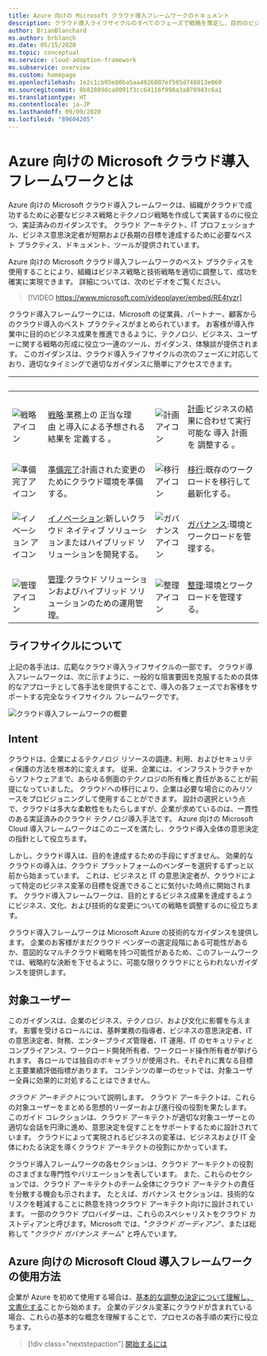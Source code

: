 ```yaml
---
title: Azure 向けの Microsoft クラウド導入フレームワークのドキュメント
description: クラウド導入ライフサイクルのすべてのフェーズで戦略を策定し、目的のビジネス成果を推進するためのツール、ガイダンス、体験談を入手できます。
author: BrianBlanchard
ms.author: brblanch
ms.date: 05/15/2020
ms.topic: conceptual
ms.service: cloud-adoption-framework
ms.subservice: overview
ms.custom: homepage
ms.openlocfilehash: 1e2c1cb95e80ba5aa4926807ef505d748013e060
ms.sourcegitcommit: 8b82889dca0091f3cc64116f998a3a878943c6a1
ms.translationtype: HT
ms.contentlocale: ja-JP
ms.lasthandoff: 09/09/2020
ms.locfileid: "89604205"
---
```

# <a name="what-is-the-microsoft-cloud-adoption-framework-for-azure"></a>Azure 向けの Microsoft クラウド導入フレームワークとは

Azure 向けの Microsoft クラウド導入フレームワークは、組織がクラウドで成功するために必要なビジネス戦略とテクノロジ戦略を作成して実装するのに役立つ、実証済みのガイダンスです。 クラウド アーキテクト、IT プロフェッショナル、ビジネス意思決定者が短期および長期の目標を達成するために必要なベスト プラクティス、ドキュメント、ツールが提供されています。

Azure 向けの Microsoft クラウド導入フレームワークのベスト プラクティスを使用することにより、組織はビジネス戦略と技術戦略を適切に調整して、成功を確実に実現できます。 詳細については、次のビデオをご覧ください。

<!-- markdownlint-disable MD034 -->

> [!VIDEO https://www.microsoft.com/videoplayer/embed/RE4tyzr]

<!-- markdownlint-enable MD034 -->

クラウド導入フレームワークには、Microsoft の従業員、パートナー、顧客からのクラウド導入のベスト プラクティスがまとめられています。 お客様が導入作業中に目的のビジネス成果を推進できるように、テクノロジ、ビジネス、ユーザーに関する戦略の形成に役立つ一連のツール、ガイダンス、体験談が提供されます。 このガイダンスは、クラウド導入ライフサイクルの次のフェーズに対応しており、適切なタイミングで適切なガイダンスに簡単にアクセスできます。

| <span title="アイコン">&nbsp;</span> | <span title="説明">&nbsp;</span> | <span title="アイコン">&nbsp;</span> | <span title="説明">&nbsp;</span> |
|--|--|--|--|
| <br> ![戦略アイコン](./_images/icons/strategy.png) | <br> [戦略](./strategy/index.md):業務上の&nbsp;正当な理由&nbsp;と導入による予想される結果を&nbsp;定義する&nbsp;。 | <br> ![計画アイコン](./_images/icons/plan.png) | <br> [計画](./plan/index.md):ビジネスの結果に合わせて実行可能な&nbsp;導入&nbsp;計画を&nbsp;調整する&nbsp;。 |
| <br> ![準備完了アイコン](./_images/icons/ready.png)       | <br> [準備完了](./ready/index.md):計画された変更のためにクラウド環境を準備する。 | <br> ![移行アイコン](./_images/icons/adopt.png) | <br> [移行](./migrate/index.md):既存のワークロードを移行して最新化する。 |
| <br> ![イノベーション アイコン](./_images/icons/innovate.png) | <br> [イノベーション](./innovate/index.md):新しいクラウド ネイティブ ソリューションまたはハイブリッド ソリューションを開発する。 | <br> ![ガバナンス アイコン](./_images/icons/govern.png) | <br> [ガバナンス](./govern/index.md):環境とワークロードを管理する。 |
| <br> ![管理アイコン](./_images/icons/manage.png)     | <br> [管理](./manage/index.md):クラウド ソリューションおよびハイブリッド ソリューションのための運用管理。 | <br> ![整理アイコン](./_images/icons/organize.png) | <br> [整理](./organize/index.md):環境とワークロードを管理する。 |

## <a name="understand-the-lifecycle"></a>ライフサイクルについて

上記の各手法は、広範なクラウド導入ライフサイクルの一部です。 クラウド導入フレームワークは、次に示すように、一般的な阻害要因を克服するための具体的なアプローチとして各手法を提供することで、導入の各フェーズでお客様をサポートする完全なライフサイクル フレームワークです。

![クラウド導入フレームワークの概要](./_images/caf-overview-new.png)

## <a name="intent"></a>Intent

クラウドは、企業によるテクノロジ リソースの調達、利用、およびセキュリティ保護の方法を根本的に変えます。 従来、企業には、インフラストラクチャからソフトウェアまで、あらゆる側面のテクノロジの所有権と責任があることが前提になっていました。 クラウドへの移行により、企業は必要な場合にのみリソースをプロビジョニングして使用することができます。 設計の選択という点で、クラウドは多大な柔軟性をもたらしますが、企業が求めているのは、一貫性のある実証済みのクラウド テクノロジ導入手法です。 Azure 向けの Microsoft Cloud 導入フレームワークはこのニーズを満たし、クラウド導入全体の意思決定の指針として役立ちます。

しかし、クラウド導入は、目的を達成するための手段にすぎません。 効果的なクラウドの導入は、クラウド プラットフォームのベンダーを選択するずっと以前から始まっています。 これは、ビジネスと IT の意思決定者が、クラウドによって特定のビジネス変革の目標を促進できることに気付いた時点に開始されます。 クラウド導入フレームワークは、目的とするビジネス成果を達成するようにビジネス、文化、および技術的な変更についての戦略を調整するのに役立ちます。

クラウド導入フレームワークは Microsoft Azure の技術的なガイダンスを提供します。 企業のお客様がまだクラウド ベンダーの選定段階にある可能性があるか、意図的なマルチクラウド戦略を持つ可能性があるため、このフレームワークでは、戦略的な決断を下せるように、可能な限りクラウドにとらわれないガイダンスを提供します。

## <a name="intended-audience"></a>対象ユーザー

このガイダンスは、企業のビジネス、テクノロジ、および文化に影響を与えます。 影響を受けるロールには、基幹業務の指導者、ビジネスの意思決定者、IT の意思決定者、財務、エンタープライズ管理者、IT 運用、IT のセキュリティとコンプライアンス、ワークロード開発所有者、ワークロード操作所有者が挙げられます。 各ロールでは独自のボキャブラリが使用され、それぞれに異なる目標と主要業績評価指標があります。 コンテンツの単一のセットでは、対象ユーザー全員に効果的に対処することはできません。

*クラウド アーキテクト*について説明します。 クラウド アーキテクトは、これらの対象ユーザーをまとめる思想的リーダーおよび進行役の役割を果たします。 このガイド コレクションは、クラウド アーキテクトが適切な対象ユーザーとの適切な会話を円滑に進め、意思決定を促すことをサポートするために設計されています。 クラウドによって実現されるビジネスの変革は、ビジネスおよび IT 全体にわたる決定を導くクラウド アーキテクトの役割にかかっています。

クラウド導入フレームワークの各セクションは、クラウド アーキテクトの役割のさまざまな専門性やバリエーションを表しています。 また、これらのセクションでは、クラウド アーキテクトのチーム全体にクラウド アーキテクトの責任を分散する機会も示されます。 たとえば、ガバナンス セクションは、技術的なリスクを軽減することに熱意を持つクラウド アーキテクト向けに設計されています。 一部のクラウド プロバイダーは、これらのスペシャリストをクラウド カストディアンと呼びます。Microsoft では、"*クラウド ガーディアン*"、または総称して "*クラウド ガバナンス チーム*" と呼んでいます。

## <a name="how-to-use-the-microsoft-cloud-adoption-framework-for-azure"></a>Azure 向けの Microsoft Cloud 導入フレームワークの使用方法

企業が Azure を初めて使用する場合は、[基本的な調整の決定について理解し、文書化する](./get-started/cloud-concepts.md)ことから始めます。 企業のデジタル変革にクラウドが含まれている場合、これらの基本的な概念を理解することで、プロセスの各手順の実行に役立ちます。

<!-- docsTest:ignoreNextStep -->

> [!div class="nextstepaction"]
> [開始するには](./get-started/index.md)
